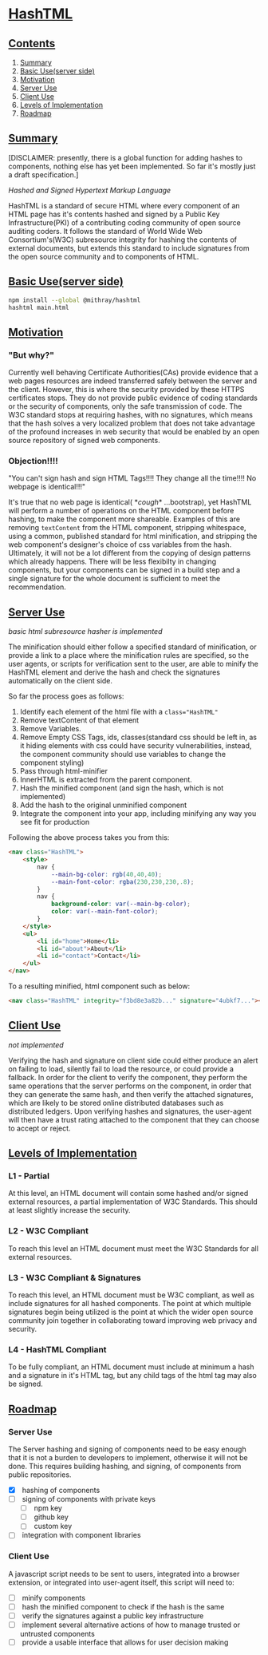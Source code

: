 # [HashTML](#)

## <a name="toc"></a> [Contents](#toc)

1. [Summary](#summary)
2. [Basic Use(server side)](#basic_use)
3. [Motivation](#motivation)
4. [Server Use](#server_use)
5. [Client Use](#client_use)
6. [Levels of Implementation](#levels_of_implementation)
7. [Roadmap](#roadmap)

## <a name="summary"></a>[Summary](#toc)

[DISCLAIMER: presently, there is a global function for adding hashes to components, nothing else has yet been implemented. So far it's mostly just a draft specification.]

*Hashed and Signed Hypertext Markup Language*

HashTML is a standard of secure HTML where every component of an HTML page has it's contents hashed and signed by a Public Key Infrastructure(PKI) of a contributing coding community of open source auditing coders. It follows the standard of World Wide Web Consortium's(W3C) subresource integrity for hashing the contents of external documents, but extends this standard to include signatures from the open source community and to components of HTML.

## <a name="basic_use"></a>[Basic Use(server side)](#toc)

``` bash
npm install --global @mithray/hashtml
hashtml main.html
```

## <a name="motivation"></a>[Motivation](#toc)

### "But why?" 

Currently well behaving Certificate Authorities(CAs) provide evidence that a web pages resources are indeed transferred safely between the server and the client. However, this is where the security provided by these HTTPS certificates stops. They do not provide public evidence of coding standards or the security of components, only the safe transmission of code. The W3C standard stops at requiring hashes, with no signatures, which means that the hash solves a very localized problem that does not take advantage of the profound increases in web security that would be enabled by an open source repository of signed web components.

### Objection!!!!

"You can't sign hash and sign HTML Tags!!!! They change all the time!!!! No webpage is identical!!!"

It's true that no web page is identical( \**cough*\* ...bootstrap), yet HashTML will perform a number of operations on the HTML component before hashing, to make the component more shareable. Examples of this are removing `textContent` from the HTML component, stripping whitespace, using a common, published standard for html minification, and stripping the web component's designer's choice of css variables from the hash. Ultimately, it will not be a lot different from the copying of design patterns which already happens. There will be less flexibilty in changing components, but your components can be signed in a build step and a single signature for the whole document is sufficient to meet the recommendation.

## <a name="server_use"></a>[Server Use](#toc)
*basic html subresource hasher is implemented*

The minification should either follow a specified standard of minification, or provide a link to a place where the minification rules are specified, so the user agents, or scripts for verification sent to the user, are able to minify the HashTML element and derive the hash and check the signatures automatically on the client side. 

So far the process goes as follows:
1. Identify each element of the html file with a `class="HashTML"`
1. Remove textContent of that element
2. Remove Variables.
3. Remove Empty CSS Tags, ids, classes(standard css should be left in, as it hiding elements with css could have security vulnerabilities, instead, the component community should use variables to change the component styling)
4. Pass through html-minifier
5. InnerHTML is extracted from the parent component.
6. Hash the minified component (and sign the hash, which is not implemented)
7. Add the hash to the original unminified component
8. Integrate the component into your app, including minifying any way you see fit for production

Following the above process takes you from this:
``` html
<nav class="HashTML">
	<style>
		nav {
			--main-bg-color: rgb(40,40,40);
			--main-font-color: rgba(230,230,230,.8);
		}
		nav {
			background-color: var(--main-bg-color);
			color: var(--main-font-color);
		}
	</style>
	<ul>
		<li id="home">Home</li>
		<li id="about">About</li>
		<li id="contact">Contact</li>
	</ul>
</nav>
```

To a resulting minified, html component such as below:

``` html
<nav class="HashTML" integrity="f3bd8e3a82b..." signature="4ubkf7..."><style>nav{background-color: var(--main-bg-color);color: var(--main-font-color);}</style><ul><li></li><li></li><li></li></ul></nav>
```

## <a name="client_use"></a>[Client Use](#toc)
*not implemented*

Verifying the hash and signature on client side could either produce an alert on failing to load, silently fail to load the resource, or could provide a fallback. In order for the client to verify the component, they perform the same operations that the server performs on the component, in order that they can generate the same hash, and then verify the attached signatures, which are likely to be stored online distributed databases such as distributed ledgers. Upon verifying hashes and signatures, the user-agent will then have a trust rating attached to the component that they can choose to accept or reject.

## <a name="levels_of_implementation"></a>[Levels of Implementation](#toc)

### L1 - Partial
At this level, an HTML document will contain some hashed and/or signed external resources, a partial implementation of W3C Standards. This should at least slightly increase the security. 

### L2 - W3C Compliant
To reach this level an HTML document must meet the W3C Standards for all external resources.

### L3 - W3C Compliant & Signatures
To reach this level, an HTML document must be W3C compliant, as well as include signatures for all hashed components. The point at which multiple signatures begin being utilized is the point at which the wider open source community join together in collaborating toward improving web privacy and security.

### L4 - HashTML Compliant
To be fully compliant, an HTML document must include at minimum a hash and a signature in it's HTML tag, but any child tags of the html tag may also be signed.
 
## <a name="roadmap"></a>[Roadmap](#toc)

### Server Use

The Server hashing and signing of components need to be easy enough that it is not a burden to developers to implement, otherwise it will not be done. This requires building hashing, and signing, of components from public repositories. 

* [x] &nbsp;hashing of components
* [ ] &nbsp;signing of components with private keys
	* [ ] &nbsp;npm key
	* [ ] &nbsp;github key
	* [ ] &nbsp;custom key
* [ ] &nbsp;integration with component libraries

### Client Use

A javascript script needs to be sent to users, integrated into a browser extension, or integrated into user-agent itself, this script will need to:
* [ ] &nbsp;minify components
* [ ] &nbsp;hash the minified component to check if the hash is the same
* [ ] &nbsp;verify the signatures against a public key infrastructure
* [ ] &nbsp;implement several alternative actions of how to manage trusted or untrusted components
* [ ] &nbsp;provide a usable interface that allows for user decision making
